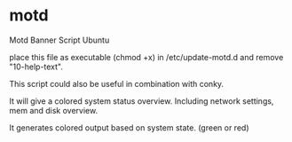 # motd
Motd Banner Script Ubuntu

place this file as executable (chmod +x) in /etc/update-motd.d
and remove "10-help-text".

This script could also be useful in combination with conky.

It will give a colored system status overview.
Including network settings, mem and disk overview.

It generates colored output based on system state. (green or red)

